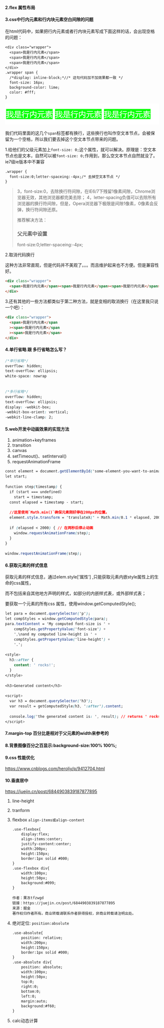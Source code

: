 #### 2.flex 属性布局

#### 3.css中行内元素和行内块元素空白间隙的问题

在html代码中，如果把行内元素或者行内块元素写成下面这样的话，会出现空格的问题：

```
<div class="wrapper">
  <span>我是行内元素</span>
  <span>我是行内元素</span>
  <span>我是行内元素</span>
</div>
.wrapper span {
  /*display: inline-block;*//* 这句代码加不加效果都一致 */
  font-size: 16px;
  background-color: lime;
  color: #fff;
}
```

![image-20210112230530633](../image/image-20210112230530633.png)

我们代码里面的这几个`span`标签都有换行，这些换行也叫作空文本节点，会被保留为一个空格，所以我们要去掉这个空文本节点带来的问题。

1.给他们的父级元素加上`font-size: 0;`这个属性，就可以解决。原理是：空文本节点也是文本，自然可以被`font-size: 0;`作用到，那么空文本节点自然就没了。ie7级ie版本中不兼容

```
.wrapper {
  font-size:0;letter-spaceing:-4px;/* 去掉空文本节点 */
}
```

> 3，font-size:0，去除换行符间隙，在IE6/7下残留1像素间隙，Chrome浏览器无效，其他浏览器都完美去除；
> 4，letter-spacing负值可以去除所有浏览器的换行符间隙，但是，Opera浏览器下极限是间隙1像素，0像素会反弹，换行符间隙还原。
>
> 推荐解决方法：
>
> ### 父元素中设置 
>
> font-size:0;letter-spaceing:-4px;

2.取消代码换行

这种方法非常直观，但是代码并不美观了。。。而且维护起来也不方便。但是兼容性好。

```html
<div class="wrapper">
  <span>我是行内元素</span><span>我是行内元素</span><span>我是行内元素</span>
</div>
```

3.还有其他的一些方法都类似于第二种方法，就是变相的取消换行（在这里我只说一个吧）：

```html
<div class="wrapper">
  <span>我是行内元素</span
  ><span>我是行内元素</span
  ><span>我是行内元素</span>
</div>
```



#### 4.单行省略 跟 多行省略怎么写？

```css
/*单行省略*/
overflow: hidden;
text-overflow: ellipsis;
white-space: nowrap


/*多行省略*/
overflow: hidden;
text-overflow: ellipsis;
display: -webkit-box;
-webkit-box-orient: vertical;
-webkit-line-clamp: 2;

```



#### 5.web开发中动画效果的实现方法

1. animation+keyframes
2. transition
3. canvas
4. setTimeout()、setInterval()
5. requestAnimationFrame

```css
const element = document.getElementById('some-element-you-want-to-animate');
let start;

function step(timestamp) {
  if (start === undefined)
    start = timestamp;
  const elapsed = timestamp - start;

  //这里使用`Math.min()`确保元素刚好停在200px的位置。
  element.style.transform = 'translateX(' + Math.min(0.1 * elapsed, 200) + 'px)';

  if (elapsed < 2000) { // 在两秒后停止动画
    window.requestAnimationFrame(step);
  }
}

window.requestAnimationFrame(step);
```



#### 6.获取元素的样式信息

获取元素的样式信息，通过elem.style[’属性’] ,只能获取元素内嵌style属性上的生命的css属性，

而不包括来自其他地方声明的样式，如<head>部分的内嵌样式表，或外部样式表；

要获取一个元素的所有css 属性，使用window.getComputedStyle();

```css
let para = document.querySelector('p');
let compStyles = window.getComputedStyle(para);
para.textContent = 'My computed font-size is ' +
    compStyles.getPropertyValue('font-size') +
    ',\nand my computed line-height is ' +
    compStyles.getPropertyValue('line-height') +
    '.';

<style>
  h3::after {
    content: ' rocks!';
  }
</style>

<h3>Generated content</h3>

<script>
  var h3 = document.querySelector('h3');
  var result = getComputedStyle(h3, ':after').content;

  console.log('the generated content is: ', result); // returns ' rocks!'
</script>
```

#### 7.margin-top 百分比是相对于父元素的width来参考的

#### 8.背景图像百分之百显示:background-size:100% 100%;

#### 9.css 性能优化

https://www.cnblogs.com/heroljy/p/9412704.html

#### 10.垂直居中

https://juejin.cn/post/6844903839187877895

1. line-height

2. tranform

3. flexbox `align-items或align-content`

   ```
   .use-flexbox{
       display:flex;
       align-items:center;
       justify-content:center;
       width:200px;
       height:150px;
       border:1px solid #000;
   }
   .use-flexbox div{
       width:100px;
       height:50px;
       background:#099;
   }
   
   作者：果冻tfzwgd
   链接：https://juejin.cn/post/6844903839187877895
   来源：掘金
   著作权归作者所有。商业转载请联系作者获得授权，非商业转载请注明出处。
   ```

   

4. 绝对定位: `position:absolute`

   ```
   .use-absolute{
       position: relative;
       width:200px;
       height:150px;
       border:1px solid #000;
   }
   .use-absolute div{
       position: absolute;
       width:100px;
       height:50px;
       top:0;
       right:0;
       bottom:0;
       left:0;
       margin:auto;
       background:#f60;
   }
   ```

5. calc动态计算



























